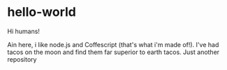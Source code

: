 # hello-world

Hi humans!

Ain here, i like node.js and Coffescript (that's what i'm made of!).
I've had tacos on the moon and find them far superior to earth tacos.
Just another repository
